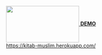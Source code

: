 [<img align="center" width="200" height="100" src="https://cdn.qurancdn.com/assets/logo-lg-w-10a76950b6fdf68f9bf6abdde65eec2553f6f6d97837b65d8836d1a0c39a01c9.png"/> **DEMO**](https://kitab-muslim.herokuapp.com/)<br />
https://kitab-muslim.herokuapp.com/

